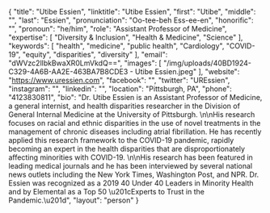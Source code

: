 {
  "title": "Utibe Essien",
  "linktitle": "Utibe Essien",
  "first": "Utibe",
  "middle": "",
  "last": "Essien",
  "pronunciation": "Oo-tee-beh Ess-ee-en",
  "honorific": "",
  "pronoun": "he/him",
  "role": "Assistant Professor of Medicine",
  "expertise": [
    "Diversity & Inclusion",
    "Health & Medicine",
    "Science"
  ],
  "keywords": [
    "health",
    "medicine",
    "public health",
    "Cardiology",
    "COVID-19",
    "equity",
    "disparities",
    "diversity"
  ],
  "email": "dWVzc2llbkBwaXR0LmVkdQ==",
  "images": [
    "/img/uploads/40BD1924-C329-4A6B-AA2E-463BA7B8CDE3 - Utibe Essien.jpeg"
  ],
  "website": "https://www.uressien.com",
  "facebook": "",
  "twitter": "UREssien",
  "instagram": "",
  "linkedin": "",
  "location": "Pittsburgh, PA",
  "phone": "4123830811",
  "bio": "Dr. Utibe Essien is an Assistant Professor of Medicine, a general internist, and health disparities researcher in the Division of General Internal Medicine at the University of Pittsburgh. \n\nHis research focuses on racial and ethnic disparities in the use of novel treatments in the management of chronic diseases including atrial fibrillation. He has recently applied this research framework to the COVID-19 pandemic, rapidly becoming an expert in the health disparities that are disproportionately affecting minorities with COVID-19. \n\nHis research has been featured in leading medical journals and he has been interviewed by several national news outlets including the New York Times, Washington Post, and NPR. Dr. Essien was recognized as a 2019 40 Under 40 Leaders in Minority Health and by Elemental as a Top 50 \u201cExperts to Trust in the Pandemic.\u201d",
  "layout": "person"
}
